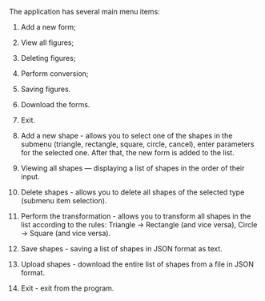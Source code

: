 The application has several main menu items:
1. Add a new form;
2. View all figures;
3. Deleting figures;
4. Perform conversion;
5. Saving figures.
6. Download the forms.
7. Exit.

1. Add a new shape - allows you to select one of the shapes in the submenu (triangle, rectangle, square, circle, cancel), enter parameters for the selected one. After that, the new form is added to the list.

2. Viewing all shapes — displaying a list of shapes in the order of their input.

3. Delete shapes - allows you to delete all shapes of the selected type (submenu item selection).

4. Perform the transformation - allows you to transform all shapes in the list according to the rules: Triangle -> Rectangle (and vice versa), Circle -> Square (and vice versa).

5. Save shapes - saving a list of shapes in JSON format as text.

6. Upload shapes - download the entire list of shapes from a file in JSON format.

7. Exit - exit from the program.
